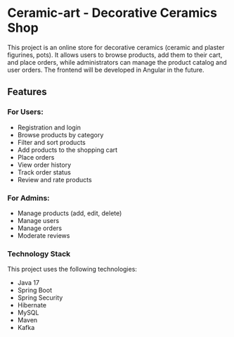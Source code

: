 # Ceramic-art - Decorative Ceramics Shop

This project is an online store for decorative ceramics (ceramic and plaster figurines, pots). It allows users to browse products, add them to their cart, and place orders, while administrators can manage the product catalog and user orders. The frontend will be developed in Angular in the future.

## Features

### For Users:
- Registration and login
- Browse products by category
- Filter and sort products
- Add products to the shopping cart
- Place orders
- View order history
- Track order status
- Review and rate products

### For Admins:
- Manage products (add, edit, delete)
- Manage users
- Manage orders
- Moderate reviews

### Technology Stack
This project uses the following technologies:
- Java 17
- Spring Boot
- Spring Security
- Hibernate
- MySQL
- Maven
- Kafka


